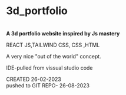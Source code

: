 # 3d_portfolio
<br>
<strong>A 3d portfolio website inspired by Js mastery</strong>
<p>REACT JS,TAILWIND CSS, CSS ,HTML</p>
A very nice "out of the world" concept.
<p>IDE-pulled from vissual studio code</p>
CREATED 26-02-2023
<br>
pushed to GIT REPO- 26-08-2023
